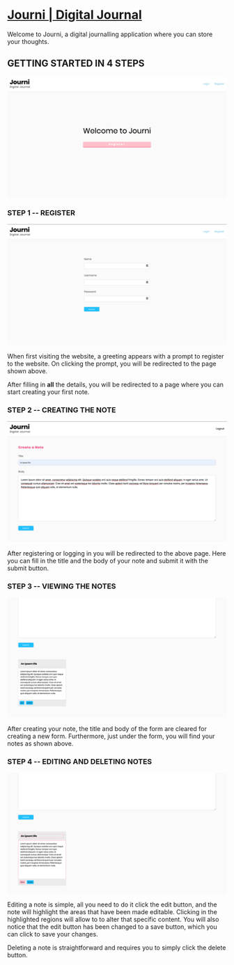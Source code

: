 # [Journi | Digital Journal ](http://journi.netlify.com)

Welcome to Journi, a digital journalling application where you can store your thoughts.

## GETTING STARTED IN 4 STEPS

![Journi landing page](https://raw.githubusercontent.com/Moniet/journi-frontend/master/public/img/landing.png)

### STEP 1 -- REGISTER

![Journi Register Page](https://raw.githubusercontent.com/Moniet/journi-frontend/master/public/img/register-1.png)

When first visiting the website, a greeting appears with a prompt to register to the website.
On clicking the prompt, you will be redirected to the page shown above.

After filling in **all** the details, you will be redirected to a page where you can start creating your first note.

### STEP 2 -- CREATING THE NOTE

![Journi note form](https://raw.githubusercontent.com/Moniet/journi-frontend/master/public/img/note-form.png)

After registering or logging in you will be redirected to the above page.
Here you can fill in the title and the body of your note and submit it with the submit button.

### STEP 3 -- VIEWING THE NOTES

![Notes Grid](https://raw.githubusercontent.com/Moniet/journi-frontend/master/public/img/note.png)

After creating your note, the title and body of the form are cleared for creating a new form.
Furthermore, just under the form, you will find your notes as shown above.

### STEP 4 -- EDITING AND DELETING NOTES

![Journi note form](https://raw.githubusercontent.com/Moniet/journi-frontend/master/public/img/note-highlighted.png)

Editing a note is simple, all you need to do it click the edit button, and the note will highlight the areas that have been made editable. Clicking in the highlighted regions will allow to to alter that specific content. You will also notice that the edit button has been changed to a save button, which you can click to save your changes.

Deleting a note is straightforward and requires you to simply click the delete button.

